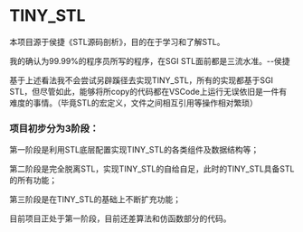 # TINY_STL

本项目源于侯捷《STL源码剖析》，目的在于学习和了解STL。

我的确认为99.99%的程序员所写的程序，在SGI STL面前都是三流水准。--侯捷

基于上述看法我不会尝试另辟蹊径去实现TINY_STL，所有的实现都基于SGI STL，但尽管如此，能够将所copy的代码都在VSCode上运行无误依旧是一件有难度的事情。（毕竟STL的宏定义，文件之间相互引用等操作相对繁琐）

### 项目初步分为3阶段：

第一阶段是利用STL底层配置实现TINY_STL的各类组件及数据结构等；

第二阶段是完全脱离STL，实现TINY_STL的自给自足，此时的TINY_STL具备STL的所有功能；

第三阶段是在TINY_STL的基础上不断扩充功能；

目前项目正处于第一阶段，目前还差算法和仿函数部分的代码。